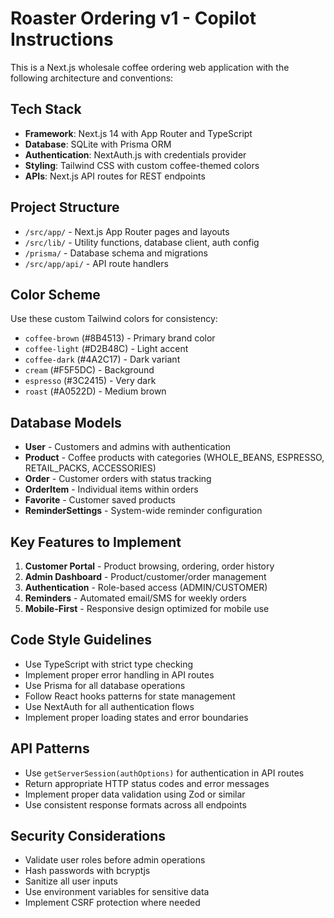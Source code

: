<!-- Use this file to provide workspace-specific custom instructions to Copilot. For more details, visit https://code.visualstudio.com/docs/copilot/copilot-customization#_use-a-githubcopilotinstructionsmd-file -->

# Roaster Ordering v1 - Copilot Instructions

This is a Next.js wholesale coffee ordering web application with the following architecture and conventions:

## Tech Stack
- **Framework**: Next.js 14 with App Router and TypeScript
- **Database**: SQLite with Prisma ORM
- **Authentication**: NextAuth.js with credentials provider
- **Styling**: Tailwind CSS with custom coffee-themed colors
- **APIs**: Next.js API routes for REST endpoints

## Project Structure
- `/src/app/` - Next.js App Router pages and layouts
- `/src/lib/` - Utility functions, database client, auth config
- `/prisma/` - Database schema and migrations
- `/src/app/api/` - API route handlers

## Color Scheme
Use these custom Tailwind colors for consistency:
- `coffee-brown` (#8B4513) - Primary brand color
- `coffee-light` (#D2B48C) - Light accent
- `coffee-dark` (#4A2C17) - Dark variant
- `cream` (#F5F5DC) - Background
- `espresso` (#3C2415) - Very dark
- `roast` (#A0522D) - Medium brown

## Database Models
- **User** - Customers and admins with authentication
- **Product** - Coffee products with categories (WHOLE_BEANS, ESPRESSO, RETAIL_PACKS, ACCESSORIES)
- **Order** - Customer orders with status tracking
- **OrderItem** - Individual items within orders
- **Favorite** - Customer saved products
- **ReminderSettings** - System-wide reminder configuration

## Key Features to Implement
1. **Customer Portal** - Product browsing, ordering, order history
2. **Admin Dashboard** - Product/customer/order management
3. **Authentication** - Role-based access (ADMIN/CUSTOMER)
4. **Reminders** - Automated email/SMS for weekly orders
5. **Mobile-First** - Responsive design optimized for mobile use

## Code Style Guidelines
- Use TypeScript with strict type checking
- Implement proper error handling in API routes
- Use Prisma for all database operations
- Follow React hooks patterns for state management
- Use NextAuth for all authentication flows
- Implement proper loading states and error boundaries

## API Patterns
- Use `getServerSession(authOptions)` for authentication in API routes
- Return appropriate HTTP status codes and error messages
- Implement proper data validation using Zod or similar
- Use consistent response formats across all endpoints

## Security Considerations
- Validate user roles before admin operations
- Hash passwords with bcryptjs
- Sanitize all user inputs
- Use environment variables for sensitive data
- Implement CSRF protection where needed
